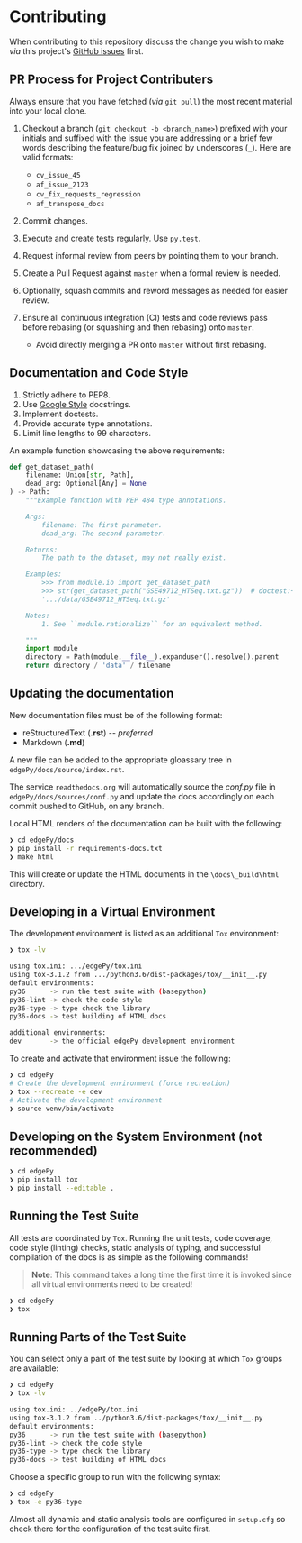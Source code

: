 # Contributing

When contributing to this repository discuss the change you wish to make _via_ this project's [GitHub issues](https://github.com/r-bioinformatics/edgePy/issues) first.

## PR Process for Project Contributers

Always ensure that you have fetched (_via_ `git pull`) the most recent material into your local clone.

1. Checkout a branch (`git checkout -b <branch_name>`) prefixed with your initials and suffixed with the issue you are addressing or a brief few words describing the feature/bug fix joined by underscores (`_`). Here are valid formats:
    - `cv_issue_45`
    - `af_issue_2123`
    - `cv_fix_requests_regression`
    - `af_transpose_docs`
2. Commit changes.
3. Execute and create tests regularly. Use `py.test`.
4. Request informal review from peers by pointing them to your branch.
5. Create a Pull Request against `master` when a formal review is needed.
6. Optionally, squash commits and reword messages as needed for easier review.
7. Ensure all continuous integration (CI) tests and code reviews pass before rebasing (or squashing and then rebasing) onto `master`.

    - Avoid directly merging a PR onto `master` without first rebasing.

## Documentation and Code Style

1. Strictly adhere to PEP8.
2. Use [Google Style](http://sphinxcontrib-napoleon.readthedocs.io/en/latest/example_google.html) docstrings.
3. Implement doctests.
4. Provide accurate type annotations.
5. Limit line lengths to 99 characters.

An example function showcasing the above requirements:

```python
def get_dataset_path(
    filename: Union[str, Path],
    dead_arg: Optional[Any] = None
) -> Path:
    """Example function with PEP 484 type annotations.

    Args:
        filename: The first parameter.
        dead_arg: The second parameter.

    Returns:
        The path to the dataset, may not really exist.

    Examples:
        >>> from module.io import get_dataset_path
        >>> str(get_dataset_path("GSE49712_HTSeq.txt.gz"))  # doctest:+ELLIPSIS
        '.../data/GSE49712_HTSeq.txt.gz'

    Notes:
        1. See ``module.rationalize`` for an equivalent method.

    """
    import module
    directory = Path(module.__file__).expanduser().resolve().parent
    return directory / 'data' / filename
```

## Updating the documentation

New documentation files must be of the following format:
- reStructuredText (**.rst**) -- _preferred_
- Markdown (**.md**)

A new file can be added to the appropriate gloassary tree in `edgePy/docs/source/index.rst`.

The service `readthedocs.org` will automatically source the *conf.py* file in `edgePy/docs/sources/conf.py` and update the docs accordingly on each commit pushed to GitHub, on any branch.

Local HTML renders of the documentation can be built with the following:

```bash
❯ cd edgePy/docs
❯ pip install -r requirements-docs.txt
❯ make html
```

This will create or update the HTML documents in the `\docs\_build\html` directory.

## Developing in a Virtual Environment

The development environment is listed as an additional `Tox` environment:

```bash
❯ tox -lv

using tox.ini: .../edgePy/tox.ini
using tox-3.1.2 from .../python3.6/dist-packages/tox/__init__.py
default environments:
py36      -> run the test suite with (basepython)
py36-lint -> check the code style
py36-type -> type check the library
py36-docs -> test building of HTML docs

additional environments:
dev       -> the official edgePy development environment
```

To create and activate that environment issue the following:

```bash
❯ cd edgePy
# Create the development environment (force recreation)
❯ tox --recreate -e dev
# Activate the development environment
❯ source venv/bin/activate

```

## Developing on the System Environment (not recommended)

```bash
❯ cd edgePy
❯ pip install tox
❯ pip install --editable .
```

## Running the Test Suite

All tests are coordinated by `Tox`. Running the unit tests, code coverage, code style (linting) checks, static analysis of typing, and successful compilation of the docs is as simple as the following commands!

> **Note**: This command takes a long time the first time it is invoked since all virtual environments need to be created!

```bash
❯ cd edgePy
❯ tox
```

## Running Parts of the Test Suite

You can select only a part of the test suite by looking at which `Tox` groups are available:

```bash
❯ cd edgePy
❯ tox -lv

using tox.ini: ../edgePy/tox.ini
using tox-3.1.2 from ../python3.6/dist-packages/tox/__init__.py
default environments:
py36      -> run the test suite with (basepython)
py36-lint -> check the code style
py36-type -> type check the library
py36-docs -> test building of HTML docs
```

Choose a specific group to run with the following syntax:

```bash
❯ cd edgePy
❯ tox -e py36-type
```

Almost all dynamic and static analysis tools are configured in `setup.cfg` so check there for the configuration of the test suite first.
